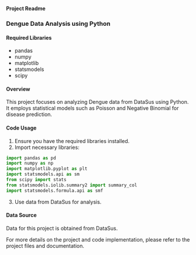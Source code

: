 **Project Readme**

### Dengue Data Analysis using Python

#### Required Libraries
- pandas
- numpy
- matplotlib
- statsmodels
- scipy

#### Overview
This project focuses on analyzing Dengue data from DataSus using Python. It employs statistical models such as Poisson and Negative Binomial for disease prediction.

#### Code Usage
1. Ensure you have the required libraries installed.
2. Import necessary libraries:

```python
import pandas as pd 
import numpy as np
import matplotlib.pyplot as plt 
import statsmodels.api as sm 
from scipy import stats 
from statsmodels.iolib.summary2 import summary_col
import statsmodels.formula.api as smf
```

3. Use data from DataSus for analysis.

#### Data Source
Data for this project is obtained from DataSus.

For more details on the project and code implementation, please refer to the project files and documentation.
